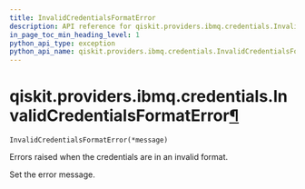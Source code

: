 ```yaml
---
title: InvalidCredentialsFormatError
description: API reference for qiskit.providers.ibmq.credentials.InvalidCredentialsFormatError
in_page_toc_min_heading_level: 1
python_api_type: exception
python_api_name: qiskit.providers.ibmq.credentials.InvalidCredentialsFormatError
---
```


# qiskit.providers.ibmq.credentials.InvalidCredentialsFormatError[¶](#qiskit-providers-ibmq-credentials-invalidcredentialsformaterror "Permalink to this headline")

<span id="qiskit.providers.ibmq.credentials.InvalidCredentialsFormatError" />

`InvalidCredentialsFormatError(*message)`

Errors raised when the credentials are in an invalid format.

Set the error message.

